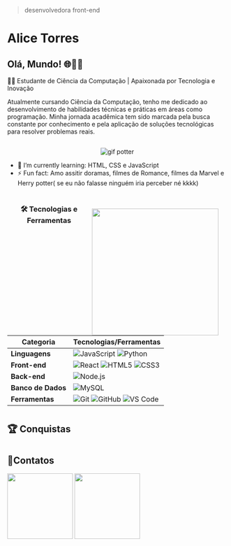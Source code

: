 >desenvolvedora front-end
# Alice Torres
## Olá, Mundo! :globe_with_meridians:👩‍💻 
👩‍💻 Estudante de Ciência da Computação | Apaixonada por Tecnologia e Inovação

Atualmente cursando Ciência da Computação, tenho me dedicado ao desenvolvimento de habilidades técnicas e práticas em áreas como programação.
Minha jornada acadêmica tem sido marcada pela busca constante por conhecimento e pela aplicação de soluções tecnológicas para resolver problemas reais.
##
<div align="center">
 
   ![gif potter](https://media1.tenor.com/m/3xlYGaedhAMAAAAC/happy-joy.gif)
  
</div>

- 🌱 I’m currently learning: HTML, CSS e JavaScript
- ⚡ Fun fact: Amo assitir doramas, filmes de Romance, filmes da Marvel e Herry potter( se eu não falasse ninguém iria perceber né kkkk)

 #
<div align="center">
 
  <img src="https://avatars.githubusercontent.com/u/196205884?s=400&u=9ccff818fb321790e37bcb4d5637a62c16bba674&v=4" width="290" align="right" style="margin-right: 20px; vertical-align: middle; margin-top: 10px;" />
  
  ### 🛠️ Tecnologias e Ferramentas

  | Categoria       | Tecnologias/Ferramentas                                                                 |
  |-----------------|-----------------------------------------------------------------------------------------|
  | **Linguagens**  | ![JavaScript](https://img.shields.io/badge/-JavaScript-F7DF1E?style=flat&logo=javascript&logoColor=black) ![Python](https://img.shields.io/badge/-Python-3776AB?style=flat&logo=python&logoColor=white) |
  | **Front-end**   | ![React](https://img.shields.io/badge/-React-61DAFB?style=flat&logo=react&logoColor=black) ![HTML5](https://img.shields.io/badge/-HTML5-E34F26?style=flat&logo=html5&logoColor=white) ![CSS3](https://img.shields.io/badge/-CSS3-1572B6?style=flat&logo=css3&logoColor=white)|
  | **Back-end**    | ![Node.js](https://img.shields.io/badge/-Node.js-339933?style=flat&logo=node.js&logoColor=white)  |
  | **Banco de Dados** | ![MySQL](https://img.shields.io/badge/-MySQL-4479A1?style=flat&logo=mysql&logoColor=white) |
  | **Ferramentas** | ![Git](https://img.shields.io/badge/-Git-F05032?style=flat&logo=git&logoColor=white) ![GitHub](https://img.shields.io/badge/-GitHub-181717?style=flat&logo=github&logoColor=white) ![VS Code](https://img.shields.io/badge/-VS%20Code-007ACC?style=flat&logo=visual-studio-code&logoColor=white) |
</div>

#
## 🏆 Conquistas
#
## 📝Contatos
 <div>
   <a href=https://www.linkedin.com/in/alice-torres-dev/ target="_blank"><img loading="lazy" src="https://img.shields.io/badge/-LinkedIn-%230077B5?style=for-the-badge&logo=linkedin&logoColor=white" target="_blank"  width="150"></a>  
   <a href = "mailto:contato@torresalice.dev@gmail.com"><img loading="lazy" src="https://img.shields.io/badge/Gmail-D14836?style=for-the-badge&logo=gmail&logoColor=white" target="_blank" width="150"></a>
 </div>

##



